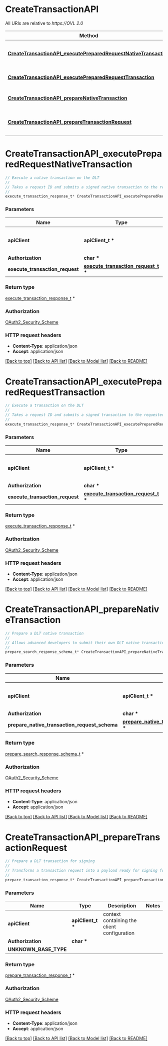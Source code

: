 # CreateTransactionAPI

All URIs are relative to *https://OVL 2.0*

Method | HTTP request | Description
------------- | ------------- | -------------
[**CreateTransactionAPI_executePreparedRequestNativeTransaction**](CreateTransactionAPI.md#CreateTransactionAPI_executePreparedRequestNativeTransaction) | **POST** /v2/execution/nativetransaction | Execute a native transaction on the DLT
[**CreateTransactionAPI_executePreparedRequestTransaction**](CreateTransactionAPI.md#CreateTransactionAPI_executePreparedRequestTransaction) | **POST** /v2/execution/transaction | Execute a transaction on the DLT
[**CreateTransactionAPI_prepareNativeTransaction**](CreateTransactionAPI.md#CreateTransactionAPI_prepareNativeTransaction) | **POST** /v2/preparation/nativetransaction | Prepare a DLT native transaction
[**CreateTransactionAPI_prepareTransactionRequest**](CreateTransactionAPI.md#CreateTransactionAPI_prepareTransactionRequest) | **POST** /v2/preparation/transaction | Prepare a DLT transaction for signing


# **CreateTransactionAPI_executePreparedRequestNativeTransaction**
```c
// Execute a native transaction on the DLT
//
// Takes a request ID and submits a signed native transaction to the requested DLT
//
execute_transaction_response_t* CreateTransactionAPI_executePreparedRequestNativeTransaction(apiClient_t *apiClient, char * Authorization, execute_transaction_request_t * execute_transaction_request);
```

### Parameters
Name | Type | Description  | Notes
------------- | ------------- | ------------- | -------------
**apiClient** | **apiClient_t \*** | context containing the client configuration |
**Authorization** | **char \*** |  | 
**execute_transaction_request** | **[execute_transaction_request_t](execute_transaction_request.md) \*** |  | 

### Return type

[execute_transaction_response_t](execute_transaction_response.md) *


### Authorization

[OAuth2_Security_Scheme](../README.md#OAuth2_Security_Scheme)

### HTTP request headers

 - **Content-Type**: application/json
 - **Accept**: application/json

[[Back to top]](#) [[Back to API list]](../README.md#documentation-for-api-endpoints) [[Back to Model list]](../README.md#documentation-for-models) [[Back to README]](../README.md)

# **CreateTransactionAPI_executePreparedRequestTransaction**
```c
// Execute a transaction on the DLT
//
// Takes a request ID and submits a signed transaction to the requested DLT.
//
execute_transaction_response_t* CreateTransactionAPI_executePreparedRequestTransaction(apiClient_t *apiClient, char * Authorization, execute_transaction_request_t * execute_transaction_request);
```

### Parameters
Name | Type | Description  | Notes
------------- | ------------- | ------------- | -------------
**apiClient** | **apiClient_t \*** | context containing the client configuration |
**Authorization** | **char \*** |  | 
**execute_transaction_request** | **[execute_transaction_request_t](execute_transaction_request.md) \*** |  | 

### Return type

[execute_transaction_response_t](execute_transaction_response.md) *


### Authorization

[OAuth2_Security_Scheme](../README.md#OAuth2_Security_Scheme)

### HTTP request headers

 - **Content-Type**: application/json
 - **Accept**: application/json

[[Back to top]](#) [[Back to API list]](../README.md#documentation-for-api-endpoints) [[Back to Model list]](../README.md#documentation-for-models) [[Back to README]](../README.md)

# **CreateTransactionAPI_prepareNativeTransaction**
```c
// Prepare a DLT native transaction
//
// Allows advanced developers to submit their own DLT native transactions via Overledger. Returns a request ID for executing a DLT native transaction on the requested DLT
//
prepare_search_response_schema_t* CreateTransactionAPI_prepareNativeTransaction(apiClient_t *apiClient, char * Authorization, prepare_native_transaction_request_schema_t * prepare_native_transaction_request_schema);
```

### Parameters
Name | Type | Description  | Notes
------------- | ------------- | ------------- | -------------
**apiClient** | **apiClient_t \*** | context containing the client configuration |
**Authorization** | **char \*** |  | 
**prepare_native_transaction_request_schema** | **[prepare_native_transaction_request_schema_t](prepare_native_transaction_request_schema.md) \*** |  | 

### Return type

[prepare_search_response_schema_t](prepare_search_response_schema.md) *


### Authorization

[OAuth2_Security_Scheme](../README.md#OAuth2_Security_Scheme)

### HTTP request headers

 - **Content-Type**: application/json
 - **Accept**: application/json

[[Back to top]](#) [[Back to API list]](../README.md#documentation-for-api-endpoints) [[Back to Model list]](../README.md#documentation-for-models) [[Back to README]](../README.md)

# **CreateTransactionAPI_prepareTransactionRequest**
```c
// Prepare a DLT transaction for signing
//
// Transforms a transaction request into a payload ready for signing for the requested DLT and returns a request ID for executing. Supported transaction types in this release are “Payment” (to send payments) and “Smart Contract Invoke” (to invoke arbitrary smart contract functions)
//
prepare_transaction_response_t* CreateTransactionAPI_prepareTransactionRequest(apiClient_t *apiClient, char * Authorization,  UNKNOWN_BASE_TYPE);
```

### Parameters
Name | Type | Description  | Notes
------------- | ------------- | ------------- | -------------
**apiClient** | **apiClient_t \*** | context containing the client configuration |
**Authorization** | **char \*** |  | 
**UNKNOWN_BASE_TYPE** |  |  | 

### Return type

[prepare_transaction_response_t](prepare_transaction_response.md) *


### Authorization

[OAuth2_Security_Scheme](../README.md#OAuth2_Security_Scheme)

### HTTP request headers

 - **Content-Type**: application/json
 - **Accept**: application/json

[[Back to top]](#) [[Back to API list]](../README.md#documentation-for-api-endpoints) [[Back to Model list]](../README.md#documentation-for-models) [[Back to README]](../README.md)

